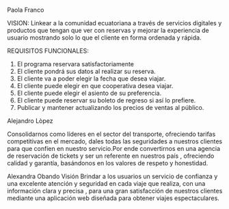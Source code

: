 ﻿
Paola Franco

VISION:
Linkear a la comunidad ecuatoriana a través de servicios digitales y productos que tengan que ver con reservas y mejorar la experiencia de usuario mostrando solo lo que el cliente en forma ordenada y rápida.

REQUISITOS FUNCIONALES:
1) El programa reservara satisfactoriamente
2) El cliente pondrá sus datos al realizar su reserva.
3) El cliente va a poder elegir la fecha que desea viajar.
4) El cliente puede elegir en que cooperativa desea viajar.
5) El cliente puede elegir el asiento de su preferencia.
6) El cliente puede reservar su boleto de regreso si así lo prefiere.
7) Publicar y mantener actualizando los precios de ventas al público.

Alejandro Lòpez

Consolidarnos como líderes en el sector del transporte, ofreciendo tarifas competitivas en el mercado, dales todas las seguridades a nuestros clientes para que confíen en nuestro servicio.Por ende convertirnos en una agencia de reservación de tickets y ser un referente en nuestros país , ofreciendo calidad y garantía, basándonos en los valores de respeto y honestidad.

Alexandra Obando
Visión
Brindar a los usuarios un servicio de confianza y una excelente atención y seguridad en cada viaje que realiza, con una información clara y precisa , para una gran satisfacción de nuestros clientes mediante una aplicación web diseñada para obtener viajes espectaculares.